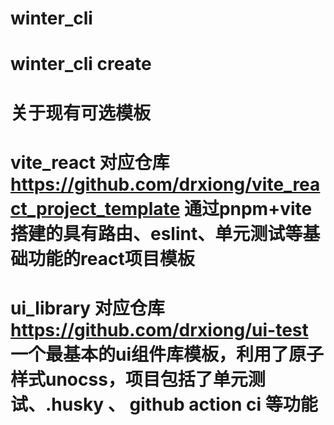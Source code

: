 # winter_cli

# winter_cli create <projectName>

# 关于现有可选模板

# vite_react  对应仓库 https://github.com/drxiong/vite_react_project_template 通过pnpm+vite搭建的具有路由、eslint、单元测试等基础功能的react项目模板

# ui_library 对应仓库 https://github.com/drxiong/ui-test 一个最基本的ui组件库模板，利用了原子样式unocss，项目包括了单元测试、.husky 、 github action ci 等功能
